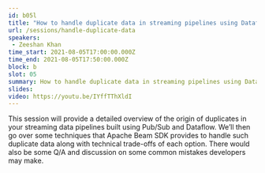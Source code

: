 ```yaml
---
id: b05l
title: "How to handle duplicate data in streaming pipelines using Dataflow and Pub/Sub"
url: /sessions/handle-duplicate-data
speakers:
 - Zeeshan Khan
time_start: 2021-08-05T17:00:00.000Z
time_end: 2021-08-05T17:50:00.000Z
block: b
slot: 05
summary: How to handle duplicate data in streaming pipelines using Dataflow and Pub/Sub.
slides: 
video: https://youtu.be/IYffTThXldI
---
```


This session will provide a detailed overview of the origin of duplicates in your streaming data pipelines built using Pub/Sub and Dataflow. We’ll then go over some techniques that Apache Beam SDK provides to handle such duplicate data along with technical trade-offs of each option. There would also be some Q/A and discussion on some common mistakes developers may make.   